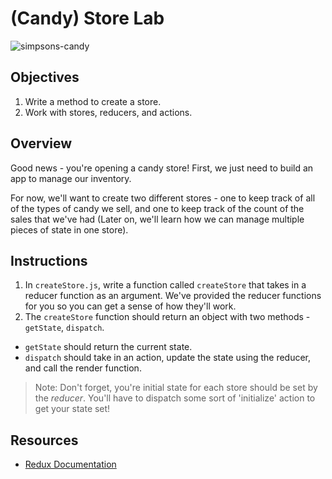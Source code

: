 # (Candy) Store Lab

![simpsons-candy](https://media.giphy.com/media/xT5LMwcxObBBA31D8c/giphy.gif)
## Objectives
1. Write a method to create a store.
2. Work with stores, reducers, and actions.

## Overview

Good news - you're opening a candy store! First, we just need to build an app to manage our inventory.

For now, we'll want to create two different stores - one to keep track of all of the types of candy we sell, and one to keep track of the count of the sales that we've had (Later on, we'll learn how we can manage multiple pieces of state in one store).

## Instructions

1. In `createStore.js`, write a function called `createStore` that takes in a reducer function as an argument. We've provided the reducer functions for you so you can get a sense of how they'll work.
2. The `createStore` function should return an object with two methods - `getState`, `dispatch`.
  * `getState` should return the current state.
  * `dispatch` should take in an action, update the state using the reducer, and call the render function.

>Note: Don't forget, you're initial state for each store should be set by the _reducer_. You'll have to dispatch some sort of 'initialize' action to get your state set!

## Resources

- [Redux Documentation](http://redux.js.org/docs/basics/Store.html)

